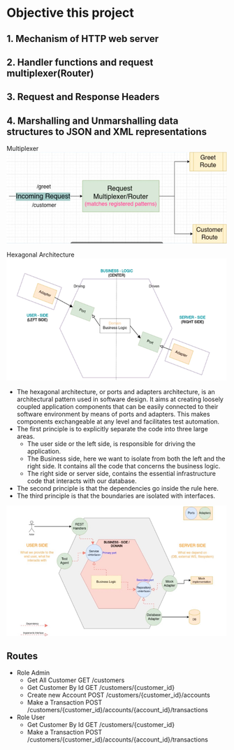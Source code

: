 
Objective this project
============================
## 1. Mechanism of HTTP web server
## 2. Handler functions and request multiplexer(Router)
## 3. Request and Response Headers
## 4. Marshalling and Unmarshalling data structures to JSON and XML representations

Multiplexer
![img.png](img/img.png)

Hexagonal Architecture
![img.png](img/Hexagonal-diagram1.png)
- The hexagonal architecture, or ports and adapters architecture, is an architectural pattern used in software design. It aims at creating loosely coupled application components that can be easily connected to their software environment by means of ports and adapters. This makes components exchangeable at any level and facilitates test automation.
- The first principle is to explicitly separate the code into three large areas.
  - The user side or the left side, is responsible for driving the application.
  - The Business side, here we want to isolate from both the left and the right side. It contains all the code that concerns the business logic.
  - The right side or server side, contains the essential infrastructure code that interacts with our database.
- The second principle is that the dependencies go inside the rule here.
- The third principle is that the boundaries are isolated with interfaces.

![img.png](img/hexagonal-diagrman2.png)


## Routes
- Role Admin
  - Get All Customer GET /customers
  - Get Customer By Id GET /customers/{customer_id}
  - Create new Account POST /customers/{customer_id}/accounts
  - Make a Transaction POST /customers/{customer_id}/accounts/{account_id}/transactions
- Role User
  - Get Customer By Id GET /customers/{customer_id}
  - Make a Transaction POST /customers/{customer_id}/accounts/{account_id}/transactions
